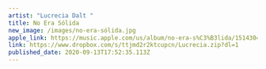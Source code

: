 ```yaml
---
artist: "Lucrecia Dalt "
title: No Era Sólida
new_image: /images/no-era-sólida.jpg
apple_link: https://music.apple.com/us/album/no-era-s%C3%B3lida/1514304641
link: https://www.dropbox.com/s/ttjmd2r2ktcupcn/Lucrecia.zip?dl=1
published_date: 2020-09-13T17:52:35.113Z
---
```

